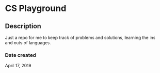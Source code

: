 # CS Playground
## Description
Just a repo for me to keep track of problems and solutions, learning the ins and outs of languages.

### Date created
April 17, 2019
